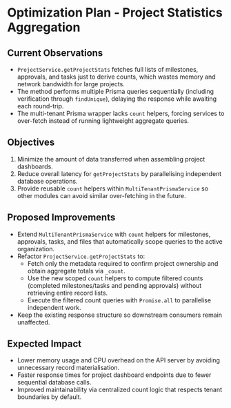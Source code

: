 # Optimization Plan - Project Statistics Aggregation

## Current Observations
- `ProjectService.getProjectStats` fetches full lists of milestones, approvals, and tasks just to derive counts, which wastes memory and network bandwidth for large projects.
- The method performs multiple Prisma queries sequentially (including verification through `findUnique`), delaying the response while awaiting each round-trip.
- The multi-tenant Prisma wrapper lacks `count` helpers, forcing services to over-fetch instead of running lightweight aggregate queries.

## Objectives
1. Minimize the amount of data transferred when assembling project dashboards.
2. Reduce overall latency for `getProjectStats` by parallelising independent database operations.
3. Provide reusable `count` helpers within `MultiTenantPrismaService` so other modules can avoid similar over-fetching in the future.

## Proposed Improvements
- Extend `MultiTenantPrismaService` with `count` helpers for milestones, approvals, tasks, and files that automatically scope queries to the active organization.
- Refactor `ProjectService.getProjectStats` to:
  - Fetch only the metadata required to confirm project ownership and obtain aggregate totals via `_count`.
  - Use the new scoped `count` helpers to compute filtered counts (completed milestones/tasks and pending approvals) without retrieving entire record lists.
  - Execute the filtered count queries with `Promise.all` to parallelise independent work.
- Keep the existing response structure so downstream consumers remain unaffected.

## Expected Impact
- Lower memory usage and CPU overhead on the API server by avoiding unnecessary record materialisation.
- Faster response times for project dashboard endpoints due to fewer sequential database calls.
- Improved maintainability via centralized count logic that respects tenant boundaries by default.
